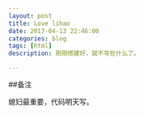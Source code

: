 ```yaml
---
layout: post
title: Love lihao
date: 2017-04-13 22:46:00
categories: blog
tags: [html]
description: 刚刚搭建好，就不写些什么了。

---
```


##备注


媳妇最重要，代码明天写。